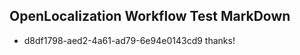 ## OpenLocalization Workflow Test MarkDown
* d8df1798-aed2-4a61-ad79-6e94e0143cd9 
thanks!<!--HONumber=Mar16_HO2-->
